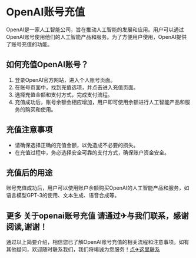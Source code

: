 # OpenAI账号充值

OpenAI是一家人工智能公司，旨在推动人工智能的发展和应用。用户可以通过OpenAI账号使用他们的人工智能产品和服务。为了方便用户使用，OpenAI提供了账号充值的功能。

## 如何充值OpenAI账号？

1. 登录OpenAI官方网站，进入个人账号页面。
2. 在账号页面中，找到充值选项，并点击进入充值页面。
3. 选择充值金额和支付方式，完成支付流程。
4. 充值成功后，账号余额会相应增加，用户即可使用余额进行人工智能产品和服务的购买和使用。

## 充值注意事项

- 请确保选择正确的充值金额，以免造成不必要的损失。
- 在充值过程中，务必选择安全可靠的支付方式，确保账户资金安全。

## 充值后的用途

账号充值成功后，用户可以使用账户余额购买OpenAI的人工智能产品和服务，如语言模型GPT-3的使用、文本生成、语音合成等。

## 更多 关于openai账号充值 请通过✈与我们联系，感谢阅读,谢谢！

通过以上简要介绍，相信您已了解OpenAI账号充值的相关流程和注意事项。如有其他疑问，欢迎随时联系我们，我们将竭诚为您服务！[点✈这里联系](https://bbd.k02.cc)